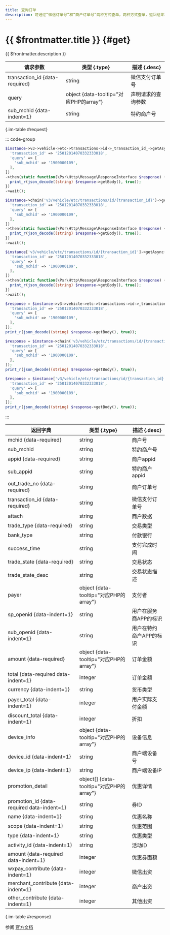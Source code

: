 ```yaml
---
title: 查询订单
description: 可通过“微信订单号”和“商户订单号”两种方式查单，两种方式查单，返回结果相同。
---
```


# {{ $frontmatter.title }} {#get}

{{ $frontmatter.description }}

| 请求参数 | 类型 {.type} | 描述 {.desc}
| --- | --- | ---
| transaction_id {data-required} | string | 微信支付订单号
| query | object {data-tooltip="对应PHP的array"} | 声明请求的查询参数
| sub_mchid {data-indent=1} | string | 特约商户号

{.im-table #request}

::: code-group

```php [异步纯链式]
$instance->v3->vehicle->etc->transactions->id->_transaction_id_->getAsync([
  'transaction_id' => '25012014070332333018',
  'query' => [
    'sub_mchid' => '1900000109',
  ],
])
->then(static function(\Psr\Http\Message\ResponseInterface $response) {
  print_r(json_decode((string) $response->getBody(), true));
})
->wait();
```

```php [异步声明式]
$instance->chain('v3/vehicle/etc/transactions/id/{transaction_id}')->getAsync([
  'transaction_id' => '25012014070332333018',
  'query' => [
    'sub_mchid' => '1900000109',
  ],
])
->then(static function(\Psr\Http\Message\ResponseInterface $response) {
  print_r(json_decode((string) $response->getBody(), true));
})
->wait();
```

```php [异步属性式]
$instance['v3/vehicle/etc/transactions/id/{transaction_id}']->getAsync([
  'transaction_id' => '25012014070332333018',
  'query' => [
    'sub_mchid' => '1900000109',
  ],
])
->then(static function(\Psr\Http\Message\ResponseInterface $response) {
  print_r(json_decode((string) $response->getBody(), true));
})
->wait();
```

```php [同步纯链式]
$response = $instance->v3->vehicle->etc->transactions->id->_transaction_id_->get([
  'transaction_id' => '25012014070332333018',
  'query' => [
    'sub_mchid' => '1900000109',
  ],
]);
print_r(json_decode((string) $response->getBody(), true));
```

```php [同步声明式]
$response = $instance->chain('v3/vehicle/etc/transactions/id/{transaction_id}')->get([
  'transaction_id' => '25012014070332333018',
  'query' => [
    'sub_mchid' => '1900000109',
  ],
]);
print_r(json_decode((string) $response->getBody(), true));
```

```php [同步属性式]
$response = $instance['v3/vehicle/etc/transactions/id/{transaction_id}']->get([
  'transaction_id' => '25012014070332333018',
  'query' => [
    'sub_mchid' => '1900000109',
  ],
]);
print_r(json_decode((string) $response->getBody(), true));
```

:::

| 返回字典 | 类型 {.type} | 描述 {.desc}
| --- | --- | ---
| mchid {data-required} | string | 商户号
| sub_mchid | string | 特约商户号
| appid {data-required} | string | 商户appid
| sub_appid | string | 特约商户appid
| out_trade_no {data-required} | string | 商户订单号
| transaction_id {data-required} | string | 微信支付订单号
| attach | string | 商户数据
| trade_type {data-required} | string | 交易类型
| bank_type | string | 付款银行
| success_time | string | 支付完成时间
| trade_state {data-required} | string | 交易状态
| trade_state_desc | string | 交易状态描述
| payer | object {data-tooltip="对应PHP的array"} | 支付者
| sp_openid {data-indent=1} | string | 用户在服务商APP的标识
| sub_openid {data-indent=1} | string | 用户在特约商户APP的标识
| amount {data-required} | object {data-tooltip="对应PHP的array"} | 订单金额
| total {data-required data-indent=1} | integer | 订单金额
| currency {data-indent=1} | string | 货币类型
| payer_total {data-indent=1} | integer | 用户实际支付金额
| discount_total {data-indent=1} | integer | 折扣
| device_info | object {data-tooltip="对应PHP的array"} | 设备信息
| device_id {data-indent=1} | string | 商户端设备号
| device_ip {data-indent=1} | string | 商户端设备IP
| promotion_detail | object[] {data-tooltip="对应PHP的array"} | 优惠详情
| promotion_id {data-required data-indent=1} | string | 券ID
| name {data-indent=1} | string | 优惠名称
| scope {data-indent=1} | string | 优惠范围
| type {data-indent=1} | string | 优惠类型
| activity_id {data-indent=1} | string | 活动ID
| amount {data-required data-indent=1} | integer | 优惠券面额
| wxpay_contribute {data-indent=1} | integer | 微信出资
| merchant_contribute {data-indent=1} | integer | 商户出资
| other_contribute {data-indent=1} | integer | 其他出资

{.im-table #response}

参阅 [官方文档](https://pay.weixin.qq.com/wiki/doc/apiv3_partner/Offline/apis/chapter4_4_8.shtml)
